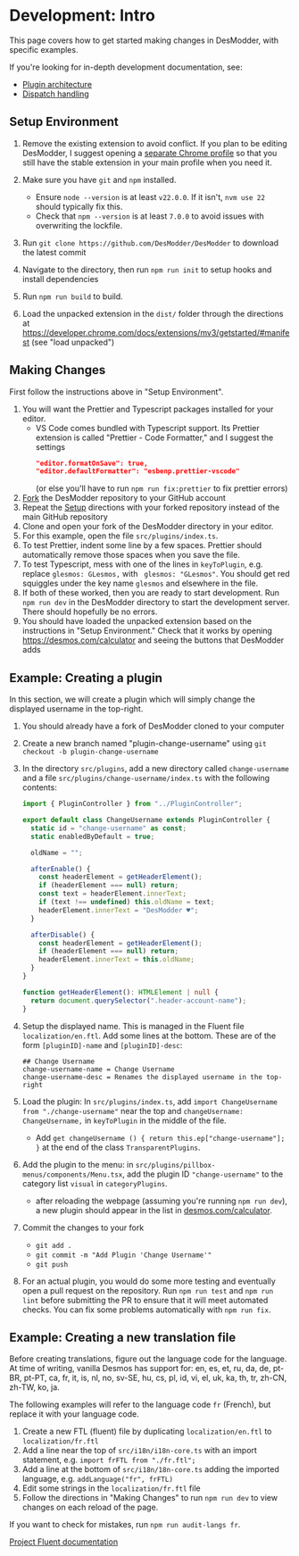 # Development: Intro

This page covers how to get started making changes in DesModder, with specific examples.

If you're looking for in-depth development documentation, see:

- [Plugin architecture](./PLUGINS.md)
- [Dispatch handling](./dev/dispatch-handlers.md)

## Setup Environment

1. Remove the existing extension to avoid conflict. If you plan to be editing DesModder, I suggest opening a [separate Chrome profile](https://support.google.com/chrome/answer/2364824) so that you still have the stable extension in your main profile when you need it.
2. Make sure you have `git` and `npm` installed.

   - Ensure `node --version` is at least `v22.0.0`. If it isn't, `nvm use 22` should typically fix this.
   - Check that `npm --version` is at least `7.0.0` to avoid issues with overwriting the lockfile.

3. Run `git clone https://github.com/DesModder/DesModder` to download the latest commit
4. Navigate to the directory, then run `npm run init` to setup hooks and install dependencies
5. Run `npm run build` to build.
6. Load the unpacked extension in the `dist/` folder through the directions at https://developer.chrome.com/docs/extensions/mv3/getstarted/#manifest (see "load unpacked")

## Making Changes

First follow the instructions above in "Setup Environment".

1. You will want the Prettier and Typescript packages installed for your editor.
   - VS Code comes bundled with Typescript support. Its Prettier extension is called "Prettier - Code Formatter," and I suggest the settings
     ```json
     "editor.formatOnSave": true,
     "editor.defaultFormatter": "esbenp.prettier-vscode"
     ```
     (or else you'll have to run `npm run fix:prettier` to fix prettier errors)
2. [Fork](https://docs.github.com/en/github/getting-started-with-github/fork-a-repo) the DesModder repository to your GitHub account
3. Repeat the [Setup](#Setup) directions with your forked repository instead of the main GitHub repository
4. Clone and open your fork of the DesModder directory in your editor.
5. For this example, open the file `src/plugins/index.ts`.
6. To test Prettier, indent some line by a few spaces. Prettier should automatically remove those spaces when you save the file.
7. To test Typescript, mess with one of the lines in `keyToPlugin`, e.g. replace `glesmos: GLesmos,` with ` glesmos: "GLesmos"`. You should get red squiggles under the key name `glesmos` and elsewhere in the file.
8. If both of these worked, then you are ready to start development. Run `npm run dev` in the DesModder directory to start the development server. There should hopefully be no errors.
9. You should have loaded the unpacked extension based on the instructions in "Setup Environment." Check that it works by opening https://desmos.com/calculator and seeing the buttons that DesModder adds

## Example: Creating a plugin

In this section, we will create a plugin which will simply change the displayed username in the top-right.

1. You should already have a fork of DesModder cloned to your computer
2. Create a new branch named "plugin-change-username" using `git checkout -b plugin-change-username`
3. In the directory `src/plugins`, add a new directory called `change-username` and a file `src/plugins/change-username/index.ts` with the following contents:

   ```ts
   import { PluginController } from "../PluginController";

   export default class ChangeUsername extends PluginController {
     static id = "change-username" as const;
     static enabledByDefault = true;

     oldName = "";

     afterEnable() {
       const headerElement = getHeaderElement();
       if (headerElement === null) return;
       const text = headerElement.innerText;
       if (text !== undefined) this.oldName = text;
       headerElement.innerText = "DesModder ♥";
     }

     afterDisable() {
       const headerElement = getHeaderElement();
       if (headerElement === null) return;
       headerElement.innerText = this.oldName;
     }
   }

   function getHeaderElement(): HTMLElement | null {
     return document.querySelector(".header-account-name");
   }
   ```

4. Setup the displayed name. This is managed in the Fluent file `localization/en.ftl`. Add some lines at the bottom. These are of the form `[pluginID]-name` and `[pluginID]-desc`:

   ```
   ## Change Username
   change-username-name = Change Username
   change-username-desc = Renames the displayed username in the top-right
   ```

5. Load the plugin: In `src/plugins/index.ts`, add `import ChangeUsername from "./change-username"` near the top and `changeUsername: ChangeUsername,` in `keyToPlugin` in the middle of the file.
   - Add `get changeUsername () { return this.ep["change-username"]; }` at the end of the class `TransparentPlugins`.
6. Add the plugin to the menu: in `src/plugins/pillbox-menus/components/Menu.tsx`, add the plugin ID `"change-username"` to the category list `visual` in `categoryPlugins`.
   - after reloading the webpage (assuming you're running `npm run dev`), a new plugin should appear in the list in [desmos.com/calculator](https://desmos.com/calculator).
7. Commit the changes to your fork
   - `git add .`
   - `git commit -m "Add Plugin 'Change Username'"`
   - `git push`
8. For an actual plugin, you would do some more testing and eventually open a pull request on the repository. Run `npm run test` and `npm run lint` before submitting the PR to ensure that it will meet automated checks. You can fix some problems automatically with `npm run fix`.

## Example: Creating a new translation file

Before creating translations, figure out the language code for the language. At time of writing, vanilla Desmos has support for: en, es, et, ru, da, de, pt-BR, pt-PT, ca, fr, it, is, nl, no, sv-SE, hu, cs, pl, id, vi, el, uk, ka, th, tr, zh-CN, zh-TW, ko, ja.

The following examples will refer to the language code `fr` (French), but replace it with your language code.

1. Create a new FTL (fluent) file by duplicating `localization/en.ftl` to `localization/fr.ftl`
2. Add a line near the top of `src/i18n/i18n-core.ts` with an import statement, e.g. `import frFTL from "./fr.ftl";`
3. Add a line at the bottom of `src/i18n/18n-core.ts` adding the imported language, e.g. `addLanguage("fr", frFTL)`
4. Edit some strings in the `localization/fr.ftl` file
5. Follow the directions in "Making Changes" to run `npm run dev` to view changes on each reload of the page.

If you want to check for mistakes, run `npm run audit-langs fr`.

[Project Fluent documentation](https://projectfluent.org/fluent/guide/)
